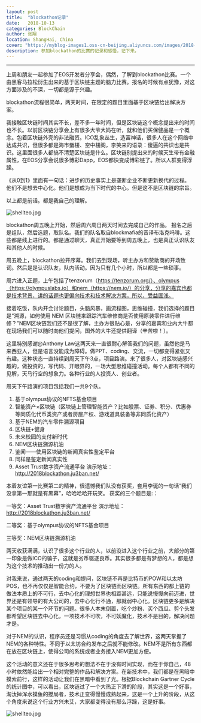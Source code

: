 ```yaml
---
layout: post
title:  "blockathon记录"
date:   2018-10-13
categories: BlockChain
author: 张翔
location: ShangHai, China
cover: "https://myblog-images1.oss-cn-beijing.aliyuncs.com/images/2018-10-23-blockathon/7.jpg"
description: 参加blockathon的比赛的记录和感悟，记下来。
---
```

---
上周和朋友一起参加了EOS开发者分享会，偶然，了解到blockathon比赛。一个由黑客马拉松衍生出来的基于区块链主题的脑力比赛。报名的时候有点犹豫，对这方面涉及的不深，一切都是源于兴趣。


blockathon流程很简单，两天时间，在限定的题目里面基于区块链给出解决方案。


我接触区块链时间其实不长，差不多一年时间，但是区块链这个概念提出来的时间也不长。以前区块链分享会上有很多大爷大妈在听，就和他们买保健品是一个概念。包着区块链外壳的非法融资。ICO乱象丛生，造富神话，很多人在这个网络中达成共识，但很多都是海市蜃楼、空中楼阁，李笑来的语录：傻逼的共识也是共识。这里面很多人都搞不清楚区块链是什么。区块链别提出来的时候天生带有金融属性，在EOS分享会说很多博彩Dapp，EOS都快变成博彩链了。所以人群变得浮躁。


《从0到1》里面有一句话：进步的历史事实上是垄断企业不断更新换代的过程。他们不是想去中心化。他们是想成为当下时代的中心。但是这不是区块链的宗旨。


以上都是前话。都是我自己的理解。

![shellteo.jpg](https://myblog-images1.oss-cn-beijing.aliyuncs.com/images/2018-10-23-blockathon/1.jpg)


blockathon周五晚上开始，然后周六周日两天时间去完成自己的作品。
报名之后是组队，然后选题，取队名。我们的队名取自blockmafia的音译布洛克吗啡。这些都是线上进行的。都是通过聊天，真正开始要等到周五晚上，也是真正认识队友和其他人的时候。


周五晚上，blockathon拉开序幕。我们去到现场，听主办方和赞助商的开场致词。然后是是认识队友，队内活动。因为只有几个小时，所以都是一些琐事。


周六进入正题，上午包括了tenzorum（https://tenzorum.org/）、olympus（https://olympuslabs.io）和nem（https://nem.io/）的分享，分享的嘉宾也都是技术背景，讲的话题也更偏向技术和技术解决方案，所以，受益匪浅。


接着吃饭，队内开会讨论题目，头脑风暴，画流程图，思维碰撞，我们选择的题目是“溯源，如何使用 NEM 区块链来跟踪汽车维修商是否使用原装零件进行维修？”NEM区块链我们还不是很了解，主办方很贴心是，分享的嘉宾和业内大牛都在现场我们可以随时向他们提问，国外的大牛还提供翻译（辛苦啦！）。


这里特别感谢@Anthony Law这两天来一直很耐心解答我们的问题，虽然他是马来西亚人，但是语言没能成为障碍。做PPT、coding、交流，一切都变得紧张又有趣。这种状态一直持续到周天下午3点，项目路演。来了很多人，对区块链感兴趣的，做投资的，写代码、开眼界的，一场大型思维碰撞活动。每个人都有不同的见解，天马行空的想象力。各种行业的人投资人、创业者。


周天下午路演的项目包括我们一共9个队。

 1. 基于olympus协议的NFTS基金项目
 2. 智能资产×区块链（区块链上管理智能资产？比如股票、证券、积分、优惠券等同质化代币类资产或者房屋产权、游戏道具装备等非同质化资产）
 3. 基于NEM的汽车零件溯源项目
 4. 区块链+健身
 5. 未来校园的支付新时代
 6. NEM区块链溯源机油
 7. 鉴闻——使用区块链的新闻真实性鉴定平台
 8. 同样是鉴定新闻真实性
 9. Asset Trust数字资产流通平台 演示地址：http://2018blockathon.ju3ban.net/

本着友谊第一比赛第二的精神，很遗憾我们队没有获奖，套用李诞的一句话“我们没拿第一那就是有黑幕”，哈哈哈哈开玩笑。
获奖的三个题目是:：

一等奖：Asset Trust数字资产流通平台 演示地址：http://2018blockathon.ju3ban.net/

二等奖：基于olympus协议的NFTS基金项目

三等奖：NEM区块链溯源机油


两天收获满满，认识了很多这个行业的人，以前没进入这个行业之前，大部分的第一印象是做ICO的骗子，这就是劣币驱逐良币。其实很多都是有梦想的人，都是想为这个技术的推动出一份力的人。

对我来说，通过两天的coding和提问，区块链不再是比特币的POW和以太坊POS，也不再仅仅是智能合约，不要为了区块链而区块链。所有东西的都上链的做法本质上的不可行，去中心化的理想世界也相距甚远，只能说慢慢向前迈进，世界还是有领导的有大公司的，去中心化行不通，那就弱中心化。区块链更多是解决某个项目的某一个环节的问题。很多人本末倒置，吃个炒粉、买个西瓜、剪个头发都希望区块链去中心化，一项技术不可吹，不可妖魔化，技术不是目的，解决问题才是。

对于NEM的认识，程序员还是习惯从coding的角度去了解世界，这两天掌握了NEM的各种特性。不同于以太坊合约发布之后就不能修改。NEM不是所有东西都在放在区块链上，使得公司的系统或者业务接入NEM更加方便。


这个活动的意义还在于很多思考的想法不在于没有时间实现，而在于你自己，48小时依然能给出一个相对完整的作品和解决方案。在新技术中，我们都是在黑暗中摸索前行，这样的活动让我们在黑暗中看到了光。根据Blockchain Gartner Cycle的统计图中，可以看出，区块链过了一个大热正下滑的阶段，其实这是一个好事，淘汰掉浑水摸鱼的搅局者，技术正变得慢慢成熟起来，这是一个上升的阶段，从这个角度来说这个行业方兴未艾，大家都变得没有那么浮躁，这是好事。

![shellteo.jpg](https://myblog-images1.oss-cn-beijing.aliyuncs.com/images/2018-10-23-blockathon/2.jpg)